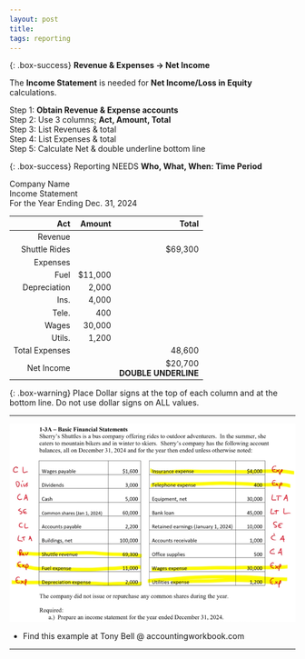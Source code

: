 ```yaml
---
layout: post
title: 
tags: reporting
---
```


{: .box-success}
**Revenue & Expenses -> Net Income**   

The **Income Statement** is needed for **Net Income/Loss in Equity** calculations.

Step 1: **Obtain Revenue & Expense accounts**     
Step 2: Use 3 columns; **Act, Amount, Total**   
Step 3: List Revenues & total   
Step 4: List Expenses & total    
Step 5: Calculate Net & double underline bottom line   


{: .box-success}
Reporting NEEDS **Who, What, When: Time Period**

Company Name   
Income Statement   
For the Year Ending Dec. 31, 2024

| Act | Amount | Total |
|----:|-------:|------:|
| Revenue | | |
| Shuttle Rides | | $69,300 |
| Expenses | | |
| Fuel | $11,000 | |
| Depreciation |   2,000 | |
| Ins. |   4,000 | |
| Tele. |    400 | |
| Wages |  30,000 | |
| Utils. |   1,200 | |
| Total Expenses | |  48,600 |
| Net Income | | $20,700 <br> **DOUBLE UNDERLINE** |

{: .box-warning}
Place Dollar signs at the top of each column and at the bottom line. Do not use dollar signs on ALL values.

---

![Example Income Statement](/assets/tony-bell/prepare-income-statement.png)

- Find this example at Tony Bell @ accountingworkbook.com

---
